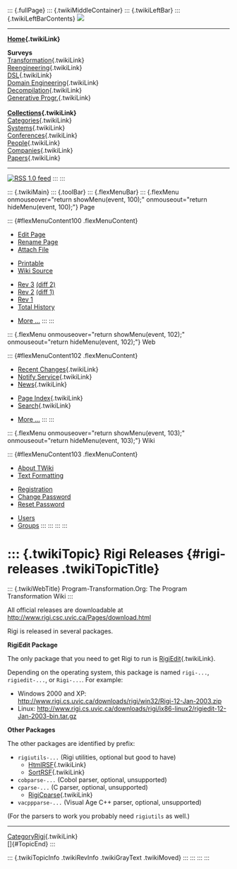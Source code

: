 ::: {.fullPage}
::: {.twikiMiddleContainer}
::: {.twikiLeftBar}
::: {.twikiLeftBarContents}
![](../pub/transformation.gif)

------------------------------------------------------------------------

**[Home](WebHome){.twikiLink}**

**Surveys**\
[Transformation](ProgramTransformation){.twikiLink}\
[Reengineering](ReengineeringWiki){.twikiLink}\
[DSL](DomainSpecificLanguages){.twikiLink}\
[Domain Engineering](DomainEngineering){.twikiLink}\
[Decompilation](DeCompilation){.twikiLink}\
[Generative Progr.](GenerativeProgrammingWiki){.twikiLink}\
\
**[Collections](CategoryCollection){.twikiLink}**\
[Categories](CategoryCategory){.twikiLink}\
[Systems](TransformationSystems){.twikiLink}\
[Conferences](TransformationConferences){.twikiLink}\
[People](TransformationPeople){.twikiLink}\
[Companies](TransformationCompanies){.twikiLink}\
[Papers](CategoryPaper){.twikiLink}

------------------------------------------------------------------------

[![](../pub/rss.gif "RSS 1.0 feed")](WebRss@skin=rss)
:::
:::

::: {.twikiMain}
::: {.toolBar}
::: {.flexMenuBar}
::: {.flexMenu onmouseover="return showMenu(event, 100);" onmouseout="return hideMenu(event, 100);"}
Page

::: {#flexMenuContent100 .flexMenuContent}
-   [Edit
    Page](http://www.program-transformation.org/edit/Transform/RigiReleases?t=1536826555)
-   [Rename
    Page](http://www.program-transformation.org/rename/Transform/RigiReleases)
-   [Attach
    File](http://www.program-transformation.org/attach/Transform/RigiReleases)

<!-- -->

-   [Printable](http://www.program-transformation.org/view/Transform/RigiReleases?skin=print.pattern)
-   [Wiki
    Source](http://www.program-transformation.org/view/Transform/RigiReleases?skin=text&raw=on&contenttype=text/plain)

<!-- -->

-   [Rev
    3](http://www.program-transformation.org/view/Transform/RigiReleases?rev=1.3)
    [(diff 2)](http://www.program-transformation.org/rdiff/Transform/RigiReleases?rev1=1.3&rev2=1.2)
-   [Rev
    2](http://www.program-transformation.org/view/Transform/RigiReleases?rev=1.2)
    [(diff 1)](http://www.program-transformation.org/rdiff/Transform/RigiReleases?rev1=1.2&rev2=1.1)
-   [Rev
    1](http://www.program-transformation.org/view/Transform/RigiReleases?rev=1.1)
-   [Total
    History](http://www.program-transformation.org/rdiff/Transform/RigiReleases)

<!-- -->

-   [More
    \...](http://www.program-transformation.org/oops/Transform/RigiReleases?template=oopsmore&param1=1.3&param2=1.3)
:::
:::

::: {.flexMenu onmouseover="return showMenu(event, 102);" onmouseout="return hideMenu(event, 102);"}
Web

::: {#flexMenuContent102 .flexMenuContent}
-   [Recent Changes](WebChanges){.twikiLink}
-   [Notify Service](WebNotify){.twikiLink}
-   [News](WebNews){.twikiLink}

<!-- -->

-   [Page Index](WebIndex){.twikiLink}
-   [Search](WebSearch){.twikiLink}

<!-- -->

-   [More
    \...](http://www.program-transformation.org/oops/Transform/RigiReleases?template=oopsmore&param1=1.3&param2=1.3)
:::
:::

::: {.flexMenu onmouseover="return showMenu(event, 103);" onmouseout="return hideMenu(event, 103);"}
Wiki

::: {#flexMenuContent103 .flexMenuContent}
-   [About
    TWiki](http://www.program-transformation.org/view/TWiki/WebHome)
-   [Text
    Formatting](http://www.program-transformation.org/view/TWiki/TextFormattingRules)

<!-- -->

-   [Registration](http://www.program-transformation.org/view/TWiki/TWikiRegistration)
-   [Change
    Password](http://www.program-transformation.org/view/TWiki/ChangePassword)
-   [Reset
    Password](http://www.program-transformation.org/view/TWiki/ResetPassword)

<!-- -->

-   [Users](http://www.program-transformation.org/view/Main/TWikiUsers)
-   [Groups](http://www.program-transformation.org/view/Main/TWikiGroups)
:::
:::
:::
:::

::: {.twikiTopic}
Rigi Releases {#rigi-releases .twikiTopicTitle}
=============

::: {.twikiWebTitle}
Program-Transformation.Org: The Program Transformation Wiki
:::

All official releases are downloadable at
<http://www.rigi.csc.uvic.ca/Pages/download.html>

Rigi is released in several packages.

**RigiEdit Package**

The only package that you need to get Rigi to run is
[RigiEdit](RigiEdit){.twikiLink}.

Depending on the operating system, this package is named `rigi-...`,
`rigiedit-...`, or `Rigi-...`. For example:

-   Windows 2000 and XP:
    <http://www.rigi.cs.uvic.ca/downloads/rigi/win32/Rigi-12-Jan-2003.zip>
-   Linux:
    <http://www.rigi.cs.uvic.ca/downloads/rigi/ix86-linux2/rigiedit-12-Jan-2003-bin.tar.gz>

**Other Packages**

The other packages are identified by prefix:

-   `rigiutils-...` (Rigi utilities, optional but good to have)
    -   [HtmlRSF](HtmlRSF){.twikiLink}
    -   [SortRSF](SortRSF){.twikiLink}
-   `cobparse-...` (Cobol parser, optional, unsupported)
-   `cparse-...` (C parser, optional, unsupported)
    -   [RigiCparse](RigiCparse){.twikiLink}
-   `vacppparse-...` (Visual Age C++ parser, optional, unsupported)

(For the parsers to work you probably need `rigiutils` as well.)

------------------------------------------------------------------------

[CategoryRigi](CategoryRigi){.twikiLink}\
[]{#TopicEnd}
:::

::: {.twikiTopicInfo .twikiRevInfo .twikiGrayText .twikiMoved}
:::
:::
:::
:::
